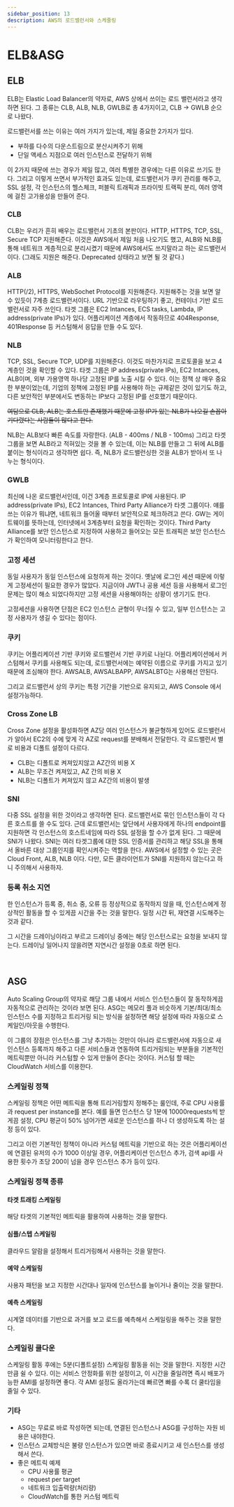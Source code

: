 ```yaml
---
sidebar_position: 13
description: AWS의 로드밸런서와 스케줄링
---
```


# ELB&ASG

## ELB

ELB는 Elastic Load Balancer의 약자로, AWS 상에서 쓰이는 로드 밸런서라고 생각하면 된다. 그 종류는 CLB, ALB, NLB, GWLB로 총 4가지이고, CLB -> GWLB 순으로 나왔다.

로드밸런서를 쓰는 이유는 여러 가지가 있는데, 제일 중요한 2가지가 있다.

* 부하를 다수의 다운스트림으로 분산시켜주기 위해
* 단일 액세스 지점으로 여러 인스턴스로 전달하기 위해

이 2가지 때문에 쓰는 경우가 제일 많고, 여러 특별한 경우에는 다른 이유로 쓰기도 한다. 그리고 이렇게 쓰면서 부가적인 효과도 있는데, 로드밸런서가 쿠키 관리를 해주고, SSL 설정, 각 인스턴스의 헬스체크, 퍼블릭 트래픽과 프라이빗 트랙픽 분리, 여러 영역에 걸친 고가용성을 만들어 준다.


### CLB

CLB는 우리가 흔히 배우는 로드밸런서 기초의 본판이다. HTTP, HTTPS, TCP, SSL, Secure TCP 지원해준다. 이것은 AWS에서 제일 처음 나오기도 했고, ALB와 NLB를 통해 네트워크 계층적으로 분리시켰기 때문에 AWS에서도 쓰지말라고 하는 로드밸런서이다. (그래도 지원은 해준다. Deprecated 상태라고 보면 될 것 같다.)

### ALB

HTTP(/2), HTTPS, WebSochet Protocol를 지원해준다. 지원해주는 것을 보면 알 수 있듯이 7계층 로드밸런서이다. URL 기반으로 라우팅하기 좋고, 컨테이너 기반 로드밸런서로 자주 쓰인다. 타겟 그룹은 EC2 Intances, ECS tasks, Lambda, IP address(private IPs)가 있다. 어플리케이션 계층에서 작동하므로 404Response, 401Response 등 커스텀해서 응답을 만들 수도 있다.

### NLB

TCP, SSL, Secure TCP, UDP를 지원해준다. 이것도 마찬가지로 프로토콜을 보고 4계층인 것을 확인할 수 있다. 타겟 그룹은 IP address(private IPs), EC2 Intances, ALB이며, 외부 가용영역 하나당 고정된 IP를 노출 시킬 수 있다. 이는 정책 상 매우 중요한 부분이었는데, 기업의 정책에 고정된 IP를 사용해야 하는 규제같은 것이 있기도 하고, 다른 보안적인 부분에서도 변동하는 IP보다 고정된 IP를 선호했기 때문이다.

~~여담으로 CLB, ALB는 호스트만 존재했기 때문에 고정 IP가 있는 NLB가 나오길 손꼽아 기다렸다는 사람들이 많다고 한다.~~

NLB는 ALB보다 빠른 속도를 자랑한다. (ALB - 400ms / NLB - 100ms) 그리고 타겟그룹을 보면 ALB라고 적혀있는 것을 볼 수 있는데, 이는 NLB를 만들고 그 뒤에 ALB를 붙이는 형식이라고 생각하면 쉽다. 즉, NLB가 로드밸런싱한 것을 ALB가 받아서 또 나누는 형식이다.


### GWLB

최신에 나온 로드밸런서인데, 이건 3계층 프로토콜로 IP에 사용된다. IP address(private IPs), EC2 Intances, Third Party Alliance가 타겟 그룹이다. 얘를 쓰는 이유가 뭐냐면, 네트워크 들어올 때부터 보안적으로 체크하려고 쓴다. GW는 게이트웨이를 뜻하는데, 인터넷에서 3계층부터 요청을 확인하는 것이다. Third Party Alliance를 보안 인스턴스로 지정하여 사용하고 들어오는 모든 트래픽은 보안 인스턴스가 확인하여 모니터링한다고 한다.


### 고정 세션

동일 사용자가 동일 인스턴스에 요청하게 하는 것이다. 옛날에 로그인 세션 때문에 이렇게 고정세션이 필요한 경우가 많았다. 지금이야 JWT나 공용 세션 등을 사용해서 로그인 문제는 많이 해소 되었다하지만 고정 세션을 사용해야하는 상황이 생기기도 한다.

고정세션을 사용하면 단점은 EC2 인스턴스 균형이 무너질 수 있고, 일부 인스턴스는 고정 사용자가 생길 수 있다는 점이다.

### 쿠키

쿠키는 어플리케이션 기반 쿠키와 로드밸런서 기반 쿠키로 나뉜다. 어플리케이션에서 커스텀해서 쿠키를 사용해도 되는데, 로드밸런서에는 예약된 이름으로 쿠키를 가지고 있기 때문에 조심해야 한다. AWSALB, AWSALBAPP, AWSALBTG는 사용해선 안된다.

그리고 로드밸런서 상의 쿠키는 특정 기간을 기반으로 유지되고, AWS Console 에서 설정가능하다.

### Cross Zone LB

Cross Zone 설정을 활성화하면 AZ당 여러 인스턴스가 불균형하게 있어도 로드밸런서가 알아서 EC2의 수에 맞게 각 AZ로 request를 분배해서 전달한다. 각 로드밸런서 별로 비용과 디폴트 설정이 다르다.

* CLB는 디폴트로 켜져있지않고 AZ간의 비용 X
* ALB는 무조건 켜져있고, AZ 간의 비용 X
* NLB는 디폴트가 켜져있지 않고 AZ간의 비용이 발생



### SNI

다중 SSL 설정을 위한 것이라고 생각하면 된다. 로드밸런서로 묶인 인스턴스들이 각 다른 호스트를 쓸 수도 있다. 근데 로드밸런서는 앞단에서 사용자에게 하나의 endpoint를 지원하면 각 인스턴스의 호스트네임에 따라 SSL 설정을 할 수가 없게 된다. 그 때문에 SNI가 나왔다. SNI는 여러 타겟그룹에 대한 SSL 인증서를 관리하고 해당 SSL을 통해서 올바른 대상 그룹인지를 확인시켜주는 역할을 한다. AWS에서 설정할 수 있는 곳은 Cloud Front, ALB, NLB 이다. 다만, 모든 클라이언트가 SNI를 지원하지 않는다고 하니 주의해서 사용하자.



### 등록 취소 지연

한 인스턴스가 등록 중, 취소 중, 오류 등 정상적으로 동작하지 않을 때, 인스턴스에게 정상적인 활동을 할 수 있게끔 시간을 주는 것을 말한다. 일정 시간 뒤, 재연결 시도해주는 것과 같다.

그 시간을 드레이닝이라고 부르고 드레이닝 중에는 해당 인스턴스로는 요청을 보내지 않는다. 드레이닝 일어나지 않을려면 지연시간 설정을 0초로 하면 된다.

<br/>

## ASG

Auto Scaling Group의 약자로 해당 그룹 내에서 서비스 인스턴스들이 잘 동작하게끔 자동적으로 관리하는 것이라 보면 된다. ASG는 메모리 풀과 비슷하게 기본/최대/최소 인스턴스 수를 지정하고 트리거링 되는 방식을 설정하면 해당 설정에 따라 자동으로 스케일인/아웃을 수행한다.

이 그룹의 장점은 인스턴스를 그냥 추가하는 것만이 아니라 로드밸런서에 자동으로 새 인스턴스 등록까지 해주고 다른 서비스들과 연동하여 트리거링되는 부분들을 기본적인 메트릭뿐만 아니라 커스텀할 수 있게 만들어 준다는 것이다. 커스텀 할 때는 CloudWatch 서비스를 이용한다.


### 스케일링 정책

스케일링 정책은 어떤 메트릭을 통해 트리거링할지 정해주는 룰인데, 주로 CPU 사용률과 request per instance를 본다. 예를 들면 인스턴스 당 1분에 10000requests씩 받게끔 설정, CPU 평균이 50% 넘어가면 새로운 인스턴스를 하나 더 생성하도록 하는 설정 등이 있다.

 그리고 이런 기본적인 정책이 아니라 커스텀 메트릭을 기반으로 하는 것은 어플리케이션에 연결된 유저의 수가 1000 이상일 경우, 어플리케이션 인스턴스 추가, 검색 api를 사용한 횟수가 초당 200이 넘을 경우 인스턴스 추가 등이 있다.

### 스케일링 정책 종류

#### 타겟 트래킹 스케일링

해당 타겟의 기본적인 메트릭을 활용하여 사용하는 것을 말한다.

#### 심플/스텝 스케일링

클라우드 알람을 설정해서 트리거링해서 사용하는 것을 말한다.

#### 예약 스케일링

사용자 패턴을 보고 지정한 시간대나 일자에 인스턴스를 늘이거나 줄이는 것을 말한다.


#### 예측 스케일링

시계열 데이터를 기반으로 과거를 보고 로드를 예측해서 스케일링을 해주는 것을 말한다.


### 스케일링 쿨다운

스케일링 활동 후에는 5분(디폴트설정) 스케일링 활동을 쉬는 것을 말한다. 지정한 시간만큼 쉴 수 있다. 이는 서비스 안정화를 위한 설정이고, 이 시간을 줄일려면 즉시 배포가능한 AMI를 설정하면 좋다. 각 AMI 설정도 올라가는데 빠르면 빠를 수록 더 쿨타임을 줄일 수 있다.

### 기타

* ASG는 무료로 바로 작성하면 되는데, 연결된 인스턴스나 ASG를 구성하는 자원 비용은 내야한다.
* 인스턴스 교체방식은 불량 인스턴스가 있으면 바로 종료시키고 새 인스턴스를 생성해서 쓴다.
* 좋은 메트릭 예제
  * CPU 사용률 평균
  * request per target
  * 네트워크 입출력량(처리량)
  * CloudWatch를 통한 커스텀 메트릭

<br/>
